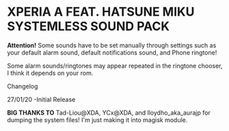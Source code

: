 # XPERIA A FEAT. HATSUNE MIKU SYSTEMLESS SOUND PACK

**Attention!** Some sounds have to be set manually through settings such as your default alarm sound, default notifications sound, and Phone ringtone!

Some alarm sounds/ringtones may appear repeated in the ringtone chooser, I think it depends on your rom.

Changelog 

27/01/20
-Initial Release

**BIG THANKS TO**  Tad-Liou@XDA, YCx@XDA, and lloydho_aka_aurajp for dumping the system files! I'm just making it into magisk module.